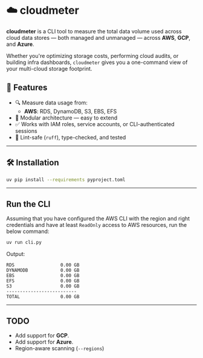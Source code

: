 # ☁️ cloudmeter

**cloudmeter** is a CLI tool to measure the total data volume used across cloud data stores — both managed and unmanaged — across **AWS**, **GCP**, and **Azure**.

Whether you're optimizing storage costs, performing cloud audits, or building infra dashboards, `cloudmeter` gives you a one-command view of your multi-cloud storage footprint.

## 🚀 Features

- 🔍 Measure data usage from:
  - **AWS**: RDS, DynamoDB, S3, EBS, EFS
- 🧩 Modular architecture — easy to extend
- ✅ Works with IAM roles, service accounts, or CLI-authenticated sessions
- 🧪 Lint-safe (`ruff`), type-checked, and tested

---

## 🛠️ Installation

```bash
uv pip install --requirements pyproject.toml
```
---

## Run the CLI

Assuming that you have configured the AWS CLI with the region and right credentials and have at least `ReadOnly` access
to AWS resources, run the below command:

```bash
uv run cli.py
```

Output:
```
RDS                 0.00 GB
DYNAMODB            0.00 GB
EBS                 0.00 GB
EFS                 0.00 GB
S3                  0.00 GB
--------------------------
TOTAL               0.00 GB
```


---

## TODO

- Add support for **GCP**.
- Add support for **Azure**.
- Region-aware scanning (`--regions`)
